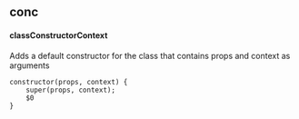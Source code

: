 ## conc
#### classConstructorContext
Adds a default constructor for the class that contains props and context as arguments
```
constructor(props, context) {
	super(props, context);
	$0
}

```